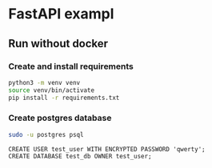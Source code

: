 # FastAPI exampl

## Run without docker

### Create and install requirements

```bash
python3 -m venv venv
source venv/bin/activate
pip install -r requirements.txt
```
### Create postgres database

```bash
sudo -u postgres psql
```

```postgresql
CREATE USER test_user WITH ENCRYPTED PASSWORD 'qwerty';
CREATE DATABASE test_db OWNER test_user;
```
